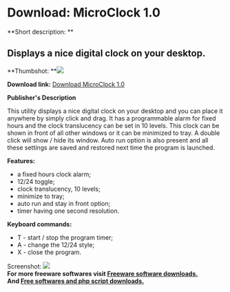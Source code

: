 # Download: MicroClock 1.0

**Short description: **

## Displays a nice digital clock on your desktop.

  
**Thumbshot: **![](http://www.freewarefiles.com/screenshot/microclock10_md.jpg)   
  
**Download link:** [Download MicroClock 1.0](http://freesoftwares.boysofts.com/MicroClock_program_43513.html)  
  

**Publisher's Description**  
  

This utility displays a nice digital clock on your desktop and you can place
it anywhere by simply click and drag. It has a programmable alarm for fixed
hours and the clock translucency can be set in 10 levels. This clock can be
shown in front of all other windows or it can be minimized to tray. A double
click will show / hide its window. Auto run option is also present and all
these settings are saved and restored next time the program is launched.

**Features:**

  * a fixed hours clock alarm; 
  * 12/24 toggle; 
  * clock translucency, 10 levels; 
  * minimize to tray; 
  * auto run and stay in front option; 
  * timer having one second resolution. 

**Keyboard commands:**

  * T - start / stop the program timer; 
  * A - change the 12/24 style; 
  * X - close the program. 

  
  
Screenshot: ![](http://www.freewarefiles.com/screenshot/microclock10.jpg)  
**For more freeware softwares visit [Freeware software downloads.](http://freesoftwares.boysofts.com/)**   
**And [Free softwares and php script downloads.](http://www.boysofts.com/)**

